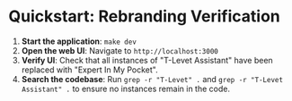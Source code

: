 # Quickstart: Rebranding Verification

1.  **Start the application**: `make dev`
2.  **Open the web UI**: Navigate to `http://localhost:3000`
3.  **Verify UI**: Check that all instances of "T-Levet Assistant" have been replaced with "Expert In My Pocket".
4.  **Search the codebase**: Run `grep -r "T-Levet" .` and `grep -r "T-Levet Assistant" .` to ensure no instances remain in the code.